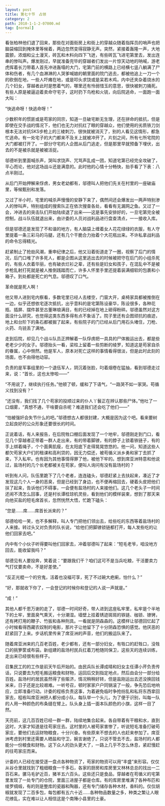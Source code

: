 ```yaml
---
layout: post
title: 第七十节　占领
category: 2
path: 2010-1-1-2-07000.md
tag: [normal]
---
```


看张柏林他们退了回来，那些在对面街房上和街上的穿越众随着指挥员的哨声也把脑袋缩回到掩体里等候着，两边忽然变得寂静无声。突然，紧接着轰隆一声，大地震颤，浓烟和尘土漫天，砖瓦和木料向四下飞迸，有些砖瓦飞进宅第里去，发出连串的惨叫声。爆发刚过，早就准备完毕的穿越者们发出一片惊天动地的呐喊，游老虎挥着长刀带着人首先冲进轰塌的大门，宅第门前的横路上已经横七竖八躺满了尸体和伤者，有几个血淋淋的人哭爹喊娘的朝里面的院门逃去，都被他追上一刀一个的砍倒在地，一些人吓瘫在地，或是叩头求饶或是呆若木鸡，内中还夹杂着烧水的几个妇女，穿越者此时是憋着气的，哪里还有怜弱惜玉的意思，很快被刺刀捅死。有些人原是被逼迫着卖命守宅子，这时扔下鸟枪和火铳，向后院逃命，一面跑一面大叫：

“快逃命呀！快逃命呀！”

少数积年的惯匪或是苟家的同宗，知道一旦破宅断无生理，还在拼命的抵抗，但是即使在交手战的情况下，他们也无力对抗红了眼的穿越众，他们使用的劣质铁刀剑根本无法对抗SKS步枪上的三棱刺刀，很快就被消灭了，别的人看见这情形，都急忙逃命。有一处宅子的大门都来不及关上就被冲开了。片刻之间，所有七所宅院的大门都被打开了。一部分守宅的人企图从后门逃走，但是那里早就预备下埋伏，出去的不是被杀就是被被活捉。

邬德听到里面喊杀声，哭叫求饶声、咒骂声乱成一团，知道宅第已经完全攻破了，平心而论，他对这场战斗还是满意的。此时他的心情十分畅快，抬手看了下表：八点半刚过。

从后门开始押解来俘虏，男女老幼都有，邬德叫人把他们先关在村里的一座破庙里，等候甄别和发落。

又过了半小时，宅里的喊杀声慢慢的安静下来了，偶然间还会爆发出一两声特别渗人的惨叫声，特别组成的搜索队正在依次搜查各处，看看有无漏网之鱼。又过了一会，冲进去的突击队们开始陆续退了出来――这是事先安排好的，一旦宅第完全被控制，战斗队伍就退出来，由计委的人员对战利品进行盘查清点，一一接收入库。

但是邬德还是发现了不和谐的地方，有人脑袋上缠着女人花花绿绿的衣服，有人守里提着一条三彩马的马腿，还有几个干脆合力抬着个大花瓶出来。不许私拿战利品的命令忘得精光。

赶紧制止了抢劫风潮，重申纪律之后，他又沿着街道走了一圈，视察了后门的情况，后门口堆了许多死人，都是企图从这里逃出去的时候被把守在后门的小组杀死的，有些人衣着华丽，也有破衣烂衫之辈，还有些是妇女和孩子，在混乱中不是被步枪乱射打死就是被人推倒践踏而亡，许多人怀里手里还提着装满细软的包裹和小箱子。到处都是死亡的气息。邬德叹了口气。

革命就是死人啊！

他又带人进到宅内察看，多数宅里已经人去楼空，门窗大开，桌椅家具都被推倒在一边，似乎还想依宅逐次抵抗，出乎意料的是宅第陈设豪华，陈设很多，各种花瓶、插屏、摆件甚至古董琳琅满目，有的已经掉在地上砸得粉碎。邬德虽然对这方面没什么研究，也觉得这类东西多得有点不象话了。院子里还有企图顽抗的痕迹，地上和台阶下的条石都被掘了起来，有些院子的门已经从后门用石头堵住，刀枪、火药、鸟铳丢了满地。

走到后院，却见几个战斗队员正押解着一队俘虏把一具具的尸体搬运出去，都是些老老少少的女子。邬德抬头一看，梁柱上留着一些剪断的绫罗，知道这是苟家自杀的眷属，心中恻然。他是军人，原本对死亡这样的事情看得很淡，但是此时此刻的场面，也不由得他动容。

负责的是军事组里的一个退伍军人，阴沉着张脸，叼着烟卷在猛抽，看到邬德走过来，说：“首长，这也太惨啦――”

“不用说了，继续执行任务。”他顿了顿，缓和了下语气，“一路哭不如一家哭。苟循义找到没有？”

“还没有，我们找了几个苟家的投顺过来的仆人丫鬟正在辨认那些尸体。”他吐了一口烟雾，“真想不通，干啥要自杀呢？难道我们还会吃了他们――”

“怕被强奸会失节什么的吧。”邬德想古人都很封建，大概是因为这个吧。看来要树立起良好的公众形象还要很长的时间。

正说着话，有人来报告，在后院牲口棚后面发现了一个地牢，邬德刚走到门口，看见几个穿越者正带着一群人走出来，有的带着脚镣，有的脖子上锁着铁链子，有的手上绑着绳子，个个面黄肌瘦，在太阳底下走得晃晃悠悠的。他一问，知道这些人都欠苟家大户们的租课和高利贷的，因无力偿还，被苟循义派乡勇和家丁去抓了来，下入私牢。也有因为其他事情得罪了他，被他下牢的。想到席亚洲特意和他说过，盐场村的几个长老都被关在苟家，便叫人询问有没有盐场村的？

听到有人问，队伍里跪下了几个老者，连连磕头，邬德赶紧上去扶起来，凑近了才发现这几个人一身的恶臭，但是已经到了身边，也不便再缩回去，硬着头皮把他们扶了起来，告诉他们不碍事，一会便有盐场村的人来接他们。这几个老头子一时间还闹不清怎么回事，还是村长谭桂琼机灵些，看到他们的模样装束，想到了那天来向他买盐的短毛席首长，忽然恍然大悟，忙跪下磕头：

“您是……席……席首长派来的？”

邬德哈哈一笑，也不多解释，叫人专门把他们领出去，给些吃的东西等着盐场村的人来接。转过头又对负责的队长说，“给他们把脚镣锁链都打开，每人发些吃的让他们回家去吧。”

内中有个小伙子听得要叫他们回家去，冲着邬德叫了起来：“短毛老爷，咱没地方回去，能收留我吗？”

邬德见有人要投奔，笑着说：“要跟我们干？咱们这可不是当兵吃粮，干活要卖力气打仗要卖命，不是好差使。”

“反正光棍一个的穷鬼，活着也没福可享，死了不过碗大疤瘌，怕什么？”

“好，那就收下你了，一会登记的时候你和登记的人说一声就是。”

“成！”

其他人都千恩万谢的走了，邬德一时间好奇，带人进到这座私牢里，私牢是个半地下的土牢，里面臭气熏天，十分潮湿。墙壁上挂着锈迹斑斑的铁链、枷锁、镣铐，还有拷打用的鞭子、竹扳和各种刑具。一看就是阴森森的。这模样让邬德回忆起了小时候看得西藏农奴制的电影，那片子让他留下了十分阴森恐惧的感觉。他厌恶的赶紧回了上来。步话机里传来了席亚洲的声音，他们的搬运队来了。

随着席亚洲来的几百老百姓，老少都有，还有一部分妇女，有牲口的赶牲口，没牲口的挑箩筐或布袋。新组建的盐场村民兵扛着刀枪随同保卫，这些天的连续训练，走出来已经很有些样子。

召集民工的的工作是前天午后开始的。由民兵队长谭成晴和妇女主任谭小芹负责传话，只说要去为短毛搬运粮食和财物，运回后交到指定地点，然后由会分一部分给百姓。盐场村的居民虽然得了些赈济，情况稍稍好转，但是盐刚运出去还没换回钱米来，日子还是比较艰难。一听号召，顿时家家户户同锅滚了一般，争先恐后地响应，立即准备行动。计委的程栋负责这事，为着避免临时争抢纷乱和私将东西拿回家去，程栋叫席亚洲把人都分成小队，每队举一个头儿，为了便于识别，叫每一队的人用一种颜色的布条缝在臂上。队头身上插一面本队颜色的小旗，这样一目了然。

天亮前，这几百百姓已经一群一群，陆续地集合起来。各自带着有干粮和水，直到这时，大家才知道是往苟家庄去。这村里的人被苟家害惨了，听说短毛准备打破苟家庄，要他们去运财物粮食，十分兴奋。有些原来不想去的人也赶来参加了。席亚洲考虑到村里还需要人晒盐和守卫，婉言谢绝了。只说不管去不去，盐场村的人都能分一份粮食和财物。这下众人的劲头更大了，一路上几乎不怎么休息，紧赶慢赶的往苟家庄而来。

计委的人已经在接受逐一盘点各种物资了，苟家的物资可以用“丰盛”来形容。仅仅从谷仓里就找到了粗细粮食一千多石，各家的厨房和库房里又林林总总的找出一二百石来。骡马毛驴近百，猪羊五六百头。这些还只是食品，穿越者在苟循义的宅第里发现了一处专门的仓院，里面三进屋子都是仓库。有的库房里堆满了各种布匹和绫罗绸缎，有的则是整库的瓷器和陶器，还有专门储存各种木材，香料的。仅仅胡椒就发现了二百多包，每包都有五六十近……各种物品数量之多，种类之繁让人眼花缭乱，实在难以让人相信这是个南陲小县里的土豪。
